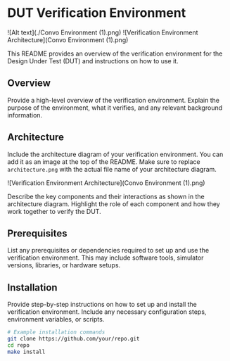 # DUT Verification Environment
![Alt text](./Convo Environment (1).png)
![Verification Environment Architecture](Convo Environment (1).png)

This README provides an overview of the verification environment for the Design Under Test (DUT) and instructions on how to use it.

## Overview

Provide a high-level overview of the verification environment. Explain the purpose of the environment, what it verifies, and any relevant background information.

## Architecture

Include the architecture diagram of your verification environment. You can add it as an image at the top of the README. Make sure to replace `architecture.png` with the actual file name of your architecture diagram.

![Verification Environment Architecture](Convo Environment (1).png)

Describe the key components and their interactions as shown in the architecture diagram. Highlight the role of each component and how they work together to verify the DUT.

## Prerequisites

List any prerequisites or dependencies required to set up and use the verification environment. This may include software tools, simulator versions, libraries, or hardware setups.

## Installation

Provide step-by-step instructions on how to set up and install the verification environment. Include any necessary configuration steps, environment variables, or scripts.

```bash
# Example installation commands
git clone https://github.com/your/repo.git
cd repo
make install
